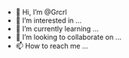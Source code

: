 - 👋 Hi, I’m @Grcrl
- 👀 I’m interested in ...
- 🌱 I’m currently learning ...
- 💞️ I’m looking to collaborate on ...
- 📫 How to reach me ...

<!---
Grcrl/Grcrl is a ✨ special ✨ repository because its `README.md` (this file) appears on your GitHub profile.
You can click the Preview link to take a look at your changes.
--->
